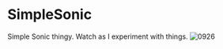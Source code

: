 # SimpleSonic
Simple Sonic thingy. Watch as I experiment with things.
![0926](https://github.com/MDTravisYT/SimpleSonic/assets/59547361/7fd4bc69-c6e2-44c4-9b59-0e177b9ba34a)
